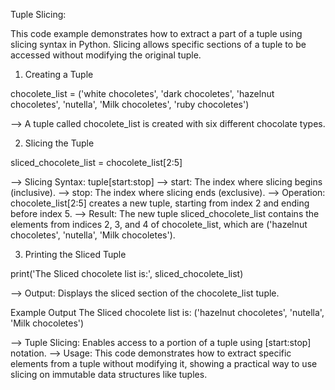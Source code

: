 Tuple Slicing:

This code example demonstrates how to extract a part of a tuple using slicing syntax in Python. Slicing allows specific sections of a tuple to be accessed without modifying the original tuple.

01. Creating a Tuple

chocolete_list = ('white chocoletes', 'dark chocoletes', 'hazelnut chocoletes', 'nutella', 'Milk chocoletes', 'ruby chocoletes')

--> A tuple called chocolete_list is created with six different chocolate types.

02. Slicing the Tuple

sliced_chocolete_list = chocolete_list[2:5]

--> Slicing Syntax: tuple[start:stop]
	--> start: The index where slicing begins (inclusive).
	--> stop: The index where slicing ends (exclusive).
--> Operation: chocolete_list[2:5] creates a new tuple, starting from index 2 and ending before index 5.
--> Result: The new tuple sliced_chocolete_list contains the elements from indices 2, 3, and 4 of chocolete_list, which are ('hazelnut chocoletes', 'nutella', 'Milk chocoletes').


03. Printing the Sliced Tuple

print('The Sliced chocolete list is:', sliced_chocolete_list)

--> Output: Displays the sliced section of the chocolete_list tuple.

Example Output
The Sliced chocolete list is: ('hazelnut chocoletes', 'nutella', 'Milk chocoletes')

--> Tuple Slicing: Enables access to a portion of a tuple using [start:stop] notation.
--> Usage: This code demonstrates how to extract specific elements from a tuple without modifying it, showing a practical way to use slicing on immutable data structures like tuples.
















